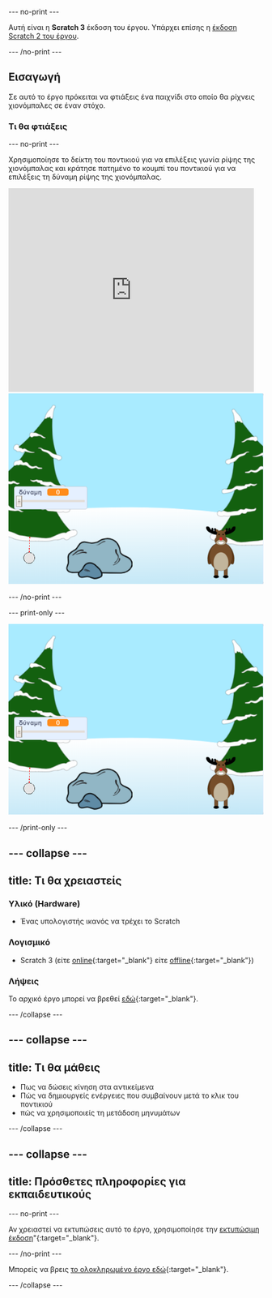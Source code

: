 --- no-print ---

Αυτή είναι η **Scratch 3** έκδοση του έργου. Υπάρχει επίσης η [έκδοση Scratch 2 του έργου](https://projects.raspberrypi.org/en/projects/snowball-fight-scratch2).

--- /no-print ---

## Εισαγωγή

Σε αυτό το έργο πρόκειται να φτιάξεις ένα παιχνίδι στο οποίο θα ρίχνεις χιονόμπαλες σε έναν στόχο.

### Τι θα φτιάξεις

--- no-print ---

Χρησιμοποίησε το δείκτη του ποντικιού για να επιλέξεις γωνία ρίψης της χιονόμπαλας και κράτησε πατημένο το κουμπί του ποντικιού για να επιλέξεις τη δύναμη ρίψης της χιονόμπαλας.

<div class="scratch-preview">
  <iframe allowtransparency="true" width="485" height="402" src="https://scratch.mit.edu/projects/embed/302159331/?autostart=true" frameborder="0" scrolling="no"></iframe>
  <img src="images/snow-final.png">
</div>

--- /no-print ---

--- print-only ---

![ολοκληρωμένο έργο](images/snow-final.png)

--- /print-only ---

--- collapse ---
---
title: Τι θα χρειαστείς
---

### Υλικό (Hardware)

+ Ένας υπολογιστής ικανός να τρέχει το Scratch

### Λογισμικό

+ Scratch 3 (είτε [online](http://rpf.io/scratchon){:target="_blank"} είτε [offline](http://rpf.io/scratchoff){:target="_blank"})

### Λήψεις

Το αρχικό έργο μπορεί να βρεθεί [εδώ](http://rpf.io/p/en/snowball-fight-go){:target="_blank"}.

--- /collapse ---

--- collapse ---
---
title: Τι θα μάθεις
---

- Πως να δώσεις κίνηση στα αντικείμενα
- Πώς να δημιουργείς ενέργειες που συμβαίνουν μετά το κλικ του ποντικιού
- πώς να χρησιμοποιείς τη μετάδοση μηνυμάτων

--- /collapse ---

--- collapse ---
---
title: Πρόσθετες πληροφορίες για εκπαιδευτικούς
---

--- no-print ---

Αν χρειαστεί να εκτυπώσεις αυτό το έργο, χρησιμοποίησε την [εκτυπώσιμη έκδοση](https://projects.raspberrypi.org/en/projects/snowball-fight/print)"{:target="_blank"}.

--- /no-print ---

Μπορείς να βρεις [το ολοκληρωμένο έργο εδώ](http://rpf.io/p/en/snowball-fight-get){:target="_blank"}.

--- /collapse ---
